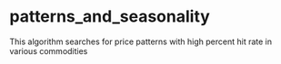 # patterns_and_seasonality
This algorithm searches for price patterns with high percent hit rate in various commodities
